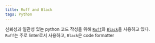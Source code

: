 ```yaml
---
title: Ruff and Black
tags: Python
---
```


<!--more-->


신뢰성과 일관성 있는 python 코드 작성을 위해 [`Ruff`](https://github.com/astral-sh/ruff)와 [`Black`](https://github.com/psf/black)을 사용하고 있다. \
`Ruff`는 주로 linter로서 사용하고, `Black`은 code formatter
